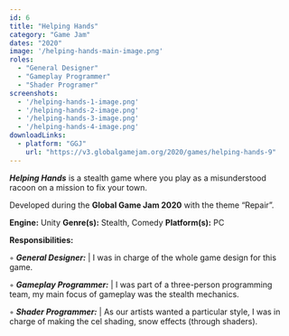 ```yaml
---
id: 6
title: "Helping Hands"
category: "Game Jam"
dates: "2020"
image: '/helping-hands-main-image.png'
roles: 
  - "General Designer"
  - "Gameplay Programmer"
  - "Shader Programer"
screenshots:
  - '/helping-hands-1-image.png'
  - '/helping-hands-2-image.png'
  - '/helping-hands-3-image.png'
  - '/helping-hands-4-image.png'
downloadLinks:
  - platform: "GGJ"
    url: "https://v3.globalgamejam.org/2020/games/helping-hands-9"
---
```

***Helping Hands*** is a stealth game where you play as a misunderstood racoon on a mission to fix your town. 

Developed during the **Global Game Jam 2020** with the theme “Repair”.
 
**Engine:** Unity 
**Genre(s):** Stealth, Comedy
**Platform(s):** PC
 
**​Responsibilities:**

◦ ***General Designer:*** 
| I was in charge of the whole game design for this game.

◦ ***Gameplay Programmer:*** 
| I was part of a three-person programming team, my main focus of gameplay was the stealth mechanics.

◦ ***Shader Programmer:*** 
| As our artists wanted a particular style, I was in charge of making the cel shading, snow effects (through shaders). 